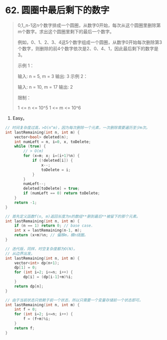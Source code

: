 # 62. 圆圈中最后剩下的数字

> 0,1,,n-1这n个数字排成一个圆圈，从数字0开始，每次从这个圆圈里删除第m个数字。求出这个圆圈里剩下的最后一个数字。
>
> 例如，0、1、2、3、4这5个数字组成一个圆圈，从数字0开始每次删除第3个数字，则删除的前4个数字依次是2、0、4、1，因此最后剩下的数字是3。
>
> 示例 1：
>
> 输入: n = 5, m = 3
> 输出: 3
> 示例 2：
>
> 输入: n = 10, m = 17
> 输出: 2
>
>
> 限制：
>
> 1 <= n <= 10^5
> 1 <= m <= 10^6

1. Easy。

```cpp
// 时间复杂度过高，>O(n^m)，因为每次删除一个元素，一次删除需要遍历至少m次。
int lastRemaining(int n, int m) {
    vector<bool> deleted(n);
    int numLeft = n, i=0, x, toDelete;
    while (true) {
        // > O(m)
        for (x=m; x; i=(i+1)%n) {
            if (!deleted[i]) {
                x--;
                toDelete = i;
            }
        }
        numLeft--;
        deleted[toDelete] = true;
        if (numLeft == 0) return toDelete;
    }
    return -1;
}
```

```cpp
// 首先定义函数f(n, m)返回长度为n的数组**删到最后**被留下的那个元素。
int lastRemaining(int n, int m) {
    if (n == 1) return 0; // base case.
    int x = lastRemaining(n-1, m);
    return (x+m)%n; // 偏移m，模n绕圈。
}
```

```cpp
// 迭代版，同样，时空复杂度都为O(N)。
// 从边界出发。
int lastRemaining(int n, int m) {
    vector<int> dp(n+1);
    dp[1] = 0;
    for (int i=2; i<=n; i++) {
        dp[i] = (dp[i-1]+m)%i;
    }
    return dp[n];
}
```

```cpp
// 由于当前状态只依赖于前一个状态，所以只需要一个变量存储前一个状态即可。
int lastRemaining(int n, int m) {
    int f = 0;
    for (int i=2; i<=n; i++) {
        f = (f+m)%i;
    }
    return f;
}
```

